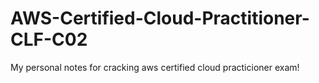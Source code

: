 # AWS-Certified-Cloud-Practitioner-CLF-C02
My personal notes for cracking aws certified cloud practicioner exam!
